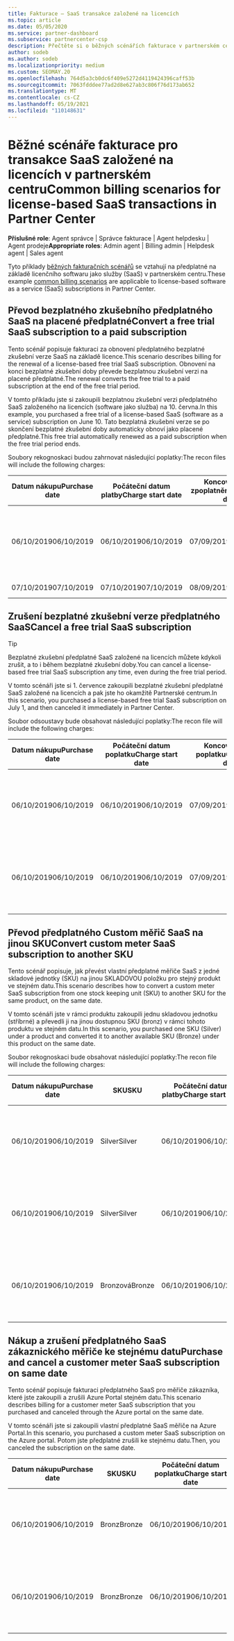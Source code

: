 ```yaml
---
title: Fakturace – SaaS transakce založené na licencích
ms.topic: article
ms.date: 05/05/2020
ms.service: partner-dashboard
ms.subservice: partnercenter-csp
description: Přečtěte si o běžných scénářích fakturace v partnerském centru pro transakce založené na licencích a SaaS (software-as-a-Service).
author: sodeb
ms.author: sodeb
ms.localizationpriority: medium
ms.custom: SEOMAY.20
ms.openlocfilehash: 764d5a3cb0dc6f409e5272d4119424396caff53b
ms.sourcegitcommit: 7063fdddee77ad2d8e627ab3c806f76d173ab652
ms.translationtype: MT
ms.contentlocale: cs-CZ
ms.lasthandoff: 05/19/2021
ms.locfileid: "110148631"
---
```

# <a name="common-billing-scenarios-for-license-based-saas-transactions-in-partner-center"></a><span data-ttu-id="8424c-103">Běžné scénáře fakturace pro transakce SaaS založené na licencích v partnerském centru</span><span class="sxs-lookup"><span data-stu-id="8424c-103">Common billing scenarios for license-based SaaS transactions in Partner Center</span></span>

<span data-ttu-id="8424c-104">**Příslušné role**: Agent správce | Správce fakturace | Agent helpdesku | Agent prodeje</span><span class="sxs-lookup"><span data-stu-id="8424c-104">**Appropriate roles**: Admin agent | Billing admin | Helpdesk agent | Sales agent</span></span>


<span data-ttu-id="8424c-105">Tyto příklady [běžných fakturačních scénářů](common-billing-scenarios.md) se vztahují na předplatné na základě licenčního softwaru jako služby (SaaS) v partnerském centru.</span><span class="sxs-lookup"><span data-stu-id="8424c-105">These example [common billing scenarios](common-billing-scenarios.md) are applicable to license-based software as a service (SaaS) subscriptions in Partner Center.</span></span>

## <a name="convert-a-free-trial-saas-subscription-to-a-paid-subscription"></a><span data-ttu-id="8424c-106">Převod bezplatného zkušebního předplatného SaaS na placené předplatné</span><span class="sxs-lookup"><span data-stu-id="8424c-106">Convert a free trial SaaS subscription to a paid subscription</span></span>

<span data-ttu-id="8424c-107">Tento scénář popisuje fakturaci za obnovení předplatného bezplatné zkušební verze SaaS na základě licence.</span><span class="sxs-lookup"><span data-stu-id="8424c-107">This scenario describes billing for the renewal of a license-based free trial SaaS subscription.</span></span> <span data-ttu-id="8424c-108">Obnovení na konci bezplatné zkušební doby převede bezplatnou zkušební verzi na placené předplatné.</span><span class="sxs-lookup"><span data-stu-id="8424c-108">The renewal converts the free trial to a paid subscription at the end of the free trial period.</span></span>

<span data-ttu-id="8424c-109">V tomto příkladu jste si zakoupili bezplatnou zkušební verzi předplatného SaaS založeného na licencích (software jako služba) na 10. června.</span><span class="sxs-lookup"><span data-stu-id="8424c-109">In this example, you purchased a free trial of a license-based SaaS (software as a service) subscription on June 10.</span></span> <span data-ttu-id="8424c-110">Tato bezplatná zkušební verze se po skončení bezplatné zkušební doby automaticky obnoví jako placené předplatné.</span><span class="sxs-lookup"><span data-stu-id="8424c-110">This free trial automatically renewed as a paid subscription when the free trial period ends.</span></span>

<span data-ttu-id="8424c-111">Soubory rekognoskaci budou zahrnovat následující poplatky:</span><span class="sxs-lookup"><span data-stu-id="8424c-111">The recon files will include the following charges:</span></span>

| <span data-ttu-id="8424c-112">Datum nákupu</span><span class="sxs-lookup"><span data-stu-id="8424c-112">Purchase date</span></span> | <span data-ttu-id="8424c-113">Počáteční datum platby</span><span class="sxs-lookup"><span data-stu-id="8424c-113">Charge start date</span></span> | <span data-ttu-id="8424c-114">Koncové datum zpoplatnění</span><span class="sxs-lookup"><span data-stu-id="8424c-114">Charge end date</span></span> | <span data-ttu-id="8424c-115">Jednotková cena</span><span class="sxs-lookup"><span data-stu-id="8424c-115">Unit price</span></span> | <span data-ttu-id="8424c-116">Množství jednotek</span><span class="sxs-lookup"><span data-stu-id="8424c-116">Unit quantity</span></span> | <span data-ttu-id="8424c-117">Total amount</span><span class="sxs-lookup"><span data-stu-id="8424c-117">Total amount</span></span> | <span data-ttu-id="8424c-118">Typ poplatku</span><span class="sxs-lookup"><span data-stu-id="8424c-118">Charge type</span></span> | <span data-ttu-id="8424c-119">Popis předplatného</span><span class="sxs-lookup"><span data-stu-id="8424c-119">Subscription description</span></span> |
| ------------- | ----------------- | --------------- | ---------- | ------------- | ------------ | ----------- | ----------------- |
| <span data-ttu-id="8424c-120">06/10/2019</span><span class="sxs-lookup"><span data-stu-id="8424c-120">06/10/2019</span></span> | <span data-ttu-id="8424c-121">06/10/2019</span><span class="sxs-lookup"><span data-stu-id="8424c-121">06/10/2019</span></span> | <span data-ttu-id="8424c-122">07/09/2019</span><span class="sxs-lookup"><span data-stu-id="8424c-122">07/09/2019</span></span> | <span data-ttu-id="8424c-123">$0</span><span class="sxs-lookup"><span data-stu-id="8424c-123">$0</span></span> | <span data-ttu-id="8424c-124">1</span><span class="sxs-lookup"><span data-stu-id="8424c-124">1</span></span> | <span data-ttu-id="8424c-125">$0</span><span class="sxs-lookup"><span data-stu-id="8424c-125">$0</span></span> | <span data-ttu-id="8424c-126">Nová</span><span class="sxs-lookup"><span data-stu-id="8424c-126">New</span></span> | <span data-ttu-id="8424c-127">Bezplatná zkušební verze</span><span class="sxs-lookup"><span data-stu-id="8424c-127">Free trial</span></span> |
| <span data-ttu-id="8424c-128">07/10/2019</span><span class="sxs-lookup"><span data-stu-id="8424c-128">07/10/2019</span></span> | <span data-ttu-id="8424c-129">07/10/2019</span><span class="sxs-lookup"><span data-stu-id="8424c-129">07/10/2019</span></span> | <span data-ttu-id="8424c-130">08/09/2019</span><span class="sxs-lookup"><span data-stu-id="8424c-130">08/09/2019</span></span> | <span data-ttu-id="8424c-131">2 USD</span><span class="sxs-lookup"><span data-stu-id="8424c-131">$2</span></span> | <span data-ttu-id="8424c-132">1</span><span class="sxs-lookup"><span data-stu-id="8424c-132">1</span></span> | <span data-ttu-id="8424c-133">2 USD</span><span class="sxs-lookup"><span data-stu-id="8424c-133">$2</span></span> | <span data-ttu-id="8424c-134">Obnovit</span><span class="sxs-lookup"><span data-stu-id="8424c-134">Renew</span></span> | <span data-ttu-id="8424c-135">Placené předplatné</span><span class="sxs-lookup"><span data-stu-id="8424c-135">Paid subscription</span></span> |

## <a name="cancel-a-free-trial-saas-subscription"></a><span data-ttu-id="8424c-136">Zrušení bezplatné zkušební verze předplatného SaaS</span><span class="sxs-lookup"><span data-stu-id="8424c-136">Cancel a free trial SaaS subscription</span></span>

> [!TIP]
> <span data-ttu-id="8424c-137">Bezplatné zkušební předplatné SaaS založené na licencích můžete kdykoli zrušit, a to i během bezplatné zkušební doby.</span><span class="sxs-lookup"><span data-stu-id="8424c-137">You can cancel a license-based free trial SaaS subscription any time, even during the free trial period.</span></span>

<span data-ttu-id="8424c-138">V tomto scénáři jste si 1. července zakoupili bezplatné zkušební předplatné SaaS založené na licencích a pak jste ho okamžitě Partnerské centrum.</span><span class="sxs-lookup"><span data-stu-id="8424c-138">In this scenario, you purchased a license-based free trial SaaS subscription on July 1, and then canceled it immediately in Partner Center.</span></span>

<span data-ttu-id="8424c-139">Soubor odsoustavy bude obsahovat následující poplatky:</span><span class="sxs-lookup"><span data-stu-id="8424c-139">The recon file will include the following charges:</span></span>

| <span data-ttu-id="8424c-140">Datum nákupu</span><span class="sxs-lookup"><span data-stu-id="8424c-140">Purchase date</span></span> | <span data-ttu-id="8424c-141">Počáteční datum poplatku</span><span class="sxs-lookup"><span data-stu-id="8424c-141">Charge start date</span></span> | <span data-ttu-id="8424c-142">Koncové datum poplatku</span><span class="sxs-lookup"><span data-stu-id="8424c-142">Charge end date</span></span> | <span data-ttu-id="8424c-143">Jednotková cena</span><span class="sxs-lookup"><span data-stu-id="8424c-143">Unit price</span></span> | <span data-ttu-id="8424c-144">Unit quantity</span><span class="sxs-lookup"><span data-stu-id="8424c-144">Unit quantity</span></span> | <span data-ttu-id="8424c-145">Total amount</span><span class="sxs-lookup"><span data-stu-id="8424c-145">Total amount</span></span> | <span data-ttu-id="8424c-146">Typ poplatku</span><span class="sxs-lookup"><span data-stu-id="8424c-146">Charge type</span></span> | <span data-ttu-id="8424c-147">Popis předplatného</span><span class="sxs-lookup"><span data-stu-id="8424c-147">Subscription description</span></span> |
| ------------- | ----------------- | --------------- | ---------- | ------------- | ------------ | ----------- | ----------------- |
| <span data-ttu-id="8424c-148">06/10/2019</span><span class="sxs-lookup"><span data-stu-id="8424c-148">06/10/2019</span></span> | <span data-ttu-id="8424c-149">06/10/2019</span><span class="sxs-lookup"><span data-stu-id="8424c-149">06/10/2019</span></span> | <span data-ttu-id="8424c-150">07/09/2019</span><span class="sxs-lookup"><span data-stu-id="8424c-150">07/09/2019</span></span> | <span data-ttu-id="8424c-151">$0</span><span class="sxs-lookup"><span data-stu-id="8424c-151">$0</span></span> | <span data-ttu-id="8424c-152">11</span><span class="sxs-lookup"><span data-stu-id="8424c-152">11</span></span> | <span data-ttu-id="8424c-153">$0</span><span class="sxs-lookup"><span data-stu-id="8424c-153">$0</span></span> | <span data-ttu-id="8424c-154">Nová</span><span class="sxs-lookup"><span data-stu-id="8424c-154">New</span></span> | <span data-ttu-id="8424c-155">Bezplatná zkušební verze</span><span class="sxs-lookup"><span data-stu-id="8424c-155">Free trial</span></span> |
| <span data-ttu-id="8424c-156">06/10/2019</span><span class="sxs-lookup"><span data-stu-id="8424c-156">06/10/2019</span></span> | <span data-ttu-id="8424c-157">06/10/2019</span><span class="sxs-lookup"><span data-stu-id="8424c-157">06/10/2019</span></span> | <span data-ttu-id="8424c-158">07/09/2019</span><span class="sxs-lookup"><span data-stu-id="8424c-158">07/09/2019</span></span> | <span data-ttu-id="8424c-159">$0</span><span class="sxs-lookup"><span data-stu-id="8424c-159">$0</span></span> | <span data-ttu-id="8424c-160">11</span><span class="sxs-lookup"><span data-stu-id="8424c-160">11</span></span> | <span data-ttu-id="8424c-161">$0</span><span class="sxs-lookup"><span data-stu-id="8424c-161">$0</span></span> | <span data-ttu-id="8424c-162">Zrušit</span><span class="sxs-lookup"><span data-stu-id="8424c-162">Cancel</span></span> | <span data-ttu-id="8424c-163">Bezplatná zkušební verze</span><span class="sxs-lookup"><span data-stu-id="8424c-163">Free trial</span></span> |

## <a name="convert-custom-meter-saas-subscription-to-another-sku"></a><span data-ttu-id="8424c-164">Převod předplatného Custom měřič SaaS na jinou SKU</span><span class="sxs-lookup"><span data-stu-id="8424c-164">Convert custom meter SaaS subscription to another SKU</span></span>

<span data-ttu-id="8424c-165">Tento scénář popisuje, jak převést vlastní předplatné měřiče SaaS z jedné skladové jednotky (SKU) na jinou SKLADOVOU položku pro stejný produkt ve stejném datu.</span><span class="sxs-lookup"><span data-stu-id="8424c-165">This scenario describes how to convert a custom meter SaaS subscription from one stock keeping unit (SKU) to another SKU for the same product, on the same date.</span></span>

<span data-ttu-id="8424c-166">V tomto scénáři jste v rámci produktu zakoupili jednu skladovou jednotku (stříbrné) a převedli ji na jinou dostupnou SKU (bronz) v rámci tohoto produktu ve stejném datu.</span><span class="sxs-lookup"><span data-stu-id="8424c-166">In this scenario, you purchased one SKU (Silver) under a product and converted it to another available SKU (Bronze) under this product on the same date.</span></span>

<span data-ttu-id="8424c-167">Soubor rekognoskaci bude obsahovat následující poplatky:</span><span class="sxs-lookup"><span data-stu-id="8424c-167">The recon file will include the following charges:</span></span>

| <span data-ttu-id="8424c-168">Datum nákupu</span><span class="sxs-lookup"><span data-stu-id="8424c-168">Purchase date</span></span> | <span data-ttu-id="8424c-169">SKU</span><span class="sxs-lookup"><span data-stu-id="8424c-169">SKU</span></span> | <span data-ttu-id="8424c-170">Počáteční datum platby</span><span class="sxs-lookup"><span data-stu-id="8424c-170">Charge start date</span></span> | <span data-ttu-id="8424c-171">Koncové datum zpoplatnění</span><span class="sxs-lookup"><span data-stu-id="8424c-171">Charge end date</span></span> | <span data-ttu-id="8424c-172">Jednotková cena</span><span class="sxs-lookup"><span data-stu-id="8424c-172">Unit price</span></span> | <span data-ttu-id="8424c-173">Množství jednotek</span><span class="sxs-lookup"><span data-stu-id="8424c-173">Unit quantity</span></span> | <span data-ttu-id="8424c-174">Total amount</span><span class="sxs-lookup"><span data-stu-id="8424c-174">Total amount</span></span> | <span data-ttu-id="8424c-175">Typ poplatku</span><span class="sxs-lookup"><span data-stu-id="8424c-175">Charge type</span></span> | <span data-ttu-id="8424c-176">Popis předplatného</span><span class="sxs-lookup"><span data-stu-id="8424c-176">Subscription description</span></span> |
| ------------- | ----------------- | ----------------- | --------------- | ---------- | ------------- | ------------ | ----------- | ----------------- |
| <span data-ttu-id="8424c-177">06/10/2019</span><span class="sxs-lookup"><span data-stu-id="8424c-177">06/10/2019</span></span> | <span data-ttu-id="8424c-178">Silver</span><span class="sxs-lookup"><span data-stu-id="8424c-178">Silver</span></span> | <span data-ttu-id="8424c-179">06/10/2019</span><span class="sxs-lookup"><span data-stu-id="8424c-179">06/10/2019</span></span> | <span data-ttu-id="8424c-180">06/10/2019</span><span class="sxs-lookup"><span data-stu-id="8424c-180">06/10/2019</span></span> | <span data-ttu-id="8424c-181">$20</span><span class="sxs-lookup"><span data-stu-id="8424c-181">$20</span></span> | <span data-ttu-id="8424c-182">1</span><span class="sxs-lookup"><span data-stu-id="8424c-182">1</span></span> | <span data-ttu-id="8424c-183">$20</span><span class="sxs-lookup"><span data-stu-id="8424c-183">$20</span></span> | <span data-ttu-id="8424c-184">Nová</span><span class="sxs-lookup"><span data-stu-id="8424c-184">New</span></span> | <span data-ttu-id="8424c-185">Předplatné Custom měřič SaaS</span><span class="sxs-lookup"><span data-stu-id="8424c-185">Custom meter SaaS subscription</span></span> |
| <span data-ttu-id="8424c-186">06/10/2019</span><span class="sxs-lookup"><span data-stu-id="8424c-186">06/10/2019</span></span> | <span data-ttu-id="8424c-187">Silver</span><span class="sxs-lookup"><span data-stu-id="8424c-187">Silver</span></span> | <span data-ttu-id="8424c-188">06/10/2019</span><span class="sxs-lookup"><span data-stu-id="8424c-188">06/10/2019</span></span> | <span data-ttu-id="8424c-189">06/10/2019</span><span class="sxs-lookup"><span data-stu-id="8424c-189">06/10/2019</span></span> | <span data-ttu-id="8424c-190">$20</span><span class="sxs-lookup"><span data-stu-id="8424c-190">$20</span></span> | <span data-ttu-id="8424c-191">1</span><span class="sxs-lookup"><span data-stu-id="8424c-191">1</span></span> | <span data-ttu-id="8424c-192">-$20</span><span class="sxs-lookup"><span data-stu-id="8424c-192">-$20</span></span> | <span data-ttu-id="8424c-193">Převést</span><span class="sxs-lookup"><span data-stu-id="8424c-193">Convert</span></span> | <span data-ttu-id="8424c-194">Poměrné přeúčtování pro vlastní předplatné měřičů SaaS</span><span class="sxs-lookup"><span data-stu-id="8424c-194">Prorated rebill for custom meter SaaS subscription</span></span> |
| <span data-ttu-id="8424c-195">06/10/2019</span><span class="sxs-lookup"><span data-stu-id="8424c-195">06/10/2019</span></span> | <span data-ttu-id="8424c-196">Bronzová</span><span class="sxs-lookup"><span data-stu-id="8424c-196">Bronze</span></span> | <span data-ttu-id="8424c-197">06/10/2019</span><span class="sxs-lookup"><span data-stu-id="8424c-197">06/10/2019</span></span> | <span data-ttu-id="8424c-198">06/10/2019</span><span class="sxs-lookup"><span data-stu-id="8424c-198">06/10/2019</span></span> | <span data-ttu-id="8424c-199">$10</span><span class="sxs-lookup"><span data-stu-id="8424c-199">$10</span></span> | <span data-ttu-id="8424c-200">1</span><span class="sxs-lookup"><span data-stu-id="8424c-200">1</span></span> | <span data-ttu-id="8424c-201">$10</span><span class="sxs-lookup"><span data-stu-id="8424c-201">$10</span></span> | <span data-ttu-id="8424c-202">Převést</span><span class="sxs-lookup"><span data-stu-id="8424c-202">Convert</span></span> | <span data-ttu-id="8424c-203">Vlastní předplatné SaaS měřiče</span><span class="sxs-lookup"><span data-stu-id="8424c-203">Custom meter SaaS subscription</span></span> |

## <a name="purchase-and-cancel-a-customer-meter-saas-subscription-on-same-date"></a><span data-ttu-id="8424c-204">Nákup a zrušení předplatného SaaS zákaznického měřiče ke stejnému datu</span><span class="sxs-lookup"><span data-stu-id="8424c-204">Purchase and cancel a customer meter SaaS subscription on same date</span></span>

<span data-ttu-id="8424c-205">Tento scénář popisuje fakturaci předplatného SaaS pro měřiče zákazníka, které jste zakoupili a zrušili Azure Portal stejném datu.</span><span class="sxs-lookup"><span data-stu-id="8424c-205">This scenario describes billing for a customer meter SaaS subscription that you purchased and canceled through the Azure portal on the same date.</span></span>

<span data-ttu-id="8424c-206">V tomto scénáři jste si zakoupili vlastní předplatné SaaS měřiče na Azure Portal.</span><span class="sxs-lookup"><span data-stu-id="8424c-206">In this scenario, you purchased a custom meter SaaS subscription on the Azure portal.</span></span> <span data-ttu-id="8424c-207">Potom jste předplatné zrušili ke stejnému datu.</span><span class="sxs-lookup"><span data-stu-id="8424c-207">Then, you canceled the subscription on the same date.</span></span>

| <span data-ttu-id="8424c-208">Datum nákupu</span><span class="sxs-lookup"><span data-stu-id="8424c-208">Purchase date</span></span> | <span data-ttu-id="8424c-209">SKU</span><span class="sxs-lookup"><span data-stu-id="8424c-209">SKU</span></span> | <span data-ttu-id="8424c-210">Počáteční datum poplatku</span><span class="sxs-lookup"><span data-stu-id="8424c-210">Charge start date</span></span> | <span data-ttu-id="8424c-211">Koncové datum poplatku</span><span class="sxs-lookup"><span data-stu-id="8424c-211">Charge end date</span></span> | <span data-ttu-id="8424c-212">Jednotková cena</span><span class="sxs-lookup"><span data-stu-id="8424c-212">Unit price</span></span> | <span data-ttu-id="8424c-213">Unit quantity</span><span class="sxs-lookup"><span data-stu-id="8424c-213">Unit quantity</span></span> | <span data-ttu-id="8424c-214">Total amount</span><span class="sxs-lookup"><span data-stu-id="8424c-214">Total amount</span></span> | <span data-ttu-id="8424c-215">Typ poplatku</span><span class="sxs-lookup"><span data-stu-id="8424c-215">Charge type</span></span> | <span data-ttu-id="8424c-216">Popis předplatného</span><span class="sxs-lookup"><span data-stu-id="8424c-216">Subscription description</span></span> |
| ------------- | ------------- |----------------- | --------------- | ---------- | ------------- | ------------ | ----------- | ----------------- |
| <span data-ttu-id="8424c-217">06/10/2019</span><span class="sxs-lookup"><span data-stu-id="8424c-217">06/10/2019</span></span> | <span data-ttu-id="8424c-218">Bronz</span><span class="sxs-lookup"><span data-stu-id="8424c-218">Bronze</span></span> | <span data-ttu-id="8424c-219">06/10/2019</span><span class="sxs-lookup"><span data-stu-id="8424c-219">06/10/2019</span></span> | <span data-ttu-id="8424c-220">06/10/2019</span><span class="sxs-lookup"><span data-stu-id="8424c-220">06/10/2019</span></span> | <span data-ttu-id="8424c-221">$10</span><span class="sxs-lookup"><span data-stu-id="8424c-221">$10</span></span> | <span data-ttu-id="8424c-222">1</span><span class="sxs-lookup"><span data-stu-id="8424c-222">1</span></span> | <span data-ttu-id="8424c-223">$10</span><span class="sxs-lookup"><span data-stu-id="8424c-223">$10</span></span> | <span data-ttu-id="8424c-224">Nová</span><span class="sxs-lookup"><span data-stu-id="8424c-224">New</span></span> | <span data-ttu-id="8424c-225">Vlastní předplatné SaaS měřiče</span><span class="sxs-lookup"><span data-stu-id="8424c-225">Custom meter SaaS subscription</span></span> |
| <span data-ttu-id="8424c-226">06/10/2019</span><span class="sxs-lookup"><span data-stu-id="8424c-226">06/10/2019</span></span> | <span data-ttu-id="8424c-227">Bronz</span><span class="sxs-lookup"><span data-stu-id="8424c-227">Bronze</span></span> | <span data-ttu-id="8424c-228">06/10/2019</span><span class="sxs-lookup"><span data-stu-id="8424c-228">06/10/2019</span></span> | <span data-ttu-id="8424c-229">06/10/2019</span><span class="sxs-lookup"><span data-stu-id="8424c-229">06/10/2019</span></span> | <span data-ttu-id="8424c-230">$10</span><span class="sxs-lookup"><span data-stu-id="8424c-230">$10</span></span> | <span data-ttu-id="8424c-231">1</span><span class="sxs-lookup"><span data-stu-id="8424c-231">1</span></span> | <span data-ttu-id="8424c-232">-$10</span><span class="sxs-lookup"><span data-stu-id="8424c-232">-$10</span></span> | <span data-ttu-id="8424c-233">CancelImmediate</span><span class="sxs-lookup"><span data-stu-id="8424c-233">CancelImmediate</span></span> | <span data-ttu-id="8424c-234">Předplatné Custom měřič SaaS</span><span class="sxs-lookup"><span data-stu-id="8424c-234">Custom meter SaaS subscription</span></span> |
